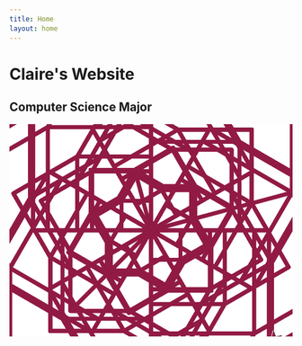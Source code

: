 ```yaml
---
title: Home
layout: home
---
```


# Claire's Website
## Computer Science Major

![Claire's Professional Image](Stage.png)

